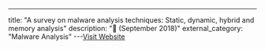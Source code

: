 ---
title: "A survey on malware analysis techniques: Static, dynamic, hybrid and memory analysis"
description: "📰  (September 2018)"
external_category: "Malware Analysis"
---[Visit Website](https://www.insightsociety.org/ojaseit/index.php/ijaseit/article/view/6827)

